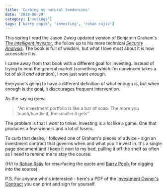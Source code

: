 ```yaml
---
title: 'Curbing my natural tendencies'
date: '2018-08-29'
category: ['musings']
tags: ['barry popik', 'investing', 'rohan rajiv']
---
```


This spring I read the Jason Zweig updated version of Benjamin Graham's [*The Intelligent Investor*](https://www.amazon.com/Intelligent-Investor-Definitive-Investing-Essentials/dp/0060555661), the follow up to his more technical [*Security Analysis*](https://www.amazon.com/Security-Analysis-Foreword-Buffett-Editions/dp/0071592539). The book is full of wisdom, but what I love most about it is how accessible it is.

I came away from that book with a different goal for investing. Instead of trying to beat the general market (something which I'm convinced takes a lot of skill *and* attention), I now just want *enough*.

Everyone's going to have a different definition of what enough is, but when enough is the goal, it discourages frequent intervention.

As the saying goes:

> "An investment portfolio is like a bar of soap: The more you touch/handle it, the smaller it gets”

The problem is that I *want* to tinker. Investing is a lot like a game. One that produces a few winners and a lot of losers.

To curb that desire, I followed one of Graham's pieces of advice - sign an investment contract that governs when and what you'll invest in. It's a single page document and I keep it next to my bed, pulling it off the shelf as often as I need to remind me to stay the course.

(H/t to [Rohan Rajiv](https://alearningaday.com/2018/08/23/investments-and-soap/) for resurfacing the quote and [Barry Popik](https://www.barrypopik.com/index.php/new_york_city/entry/an_investment_portfolio_is_like_a_bar_of_soap_the_more_you_touch_it_the_sma) for digging into the source)

P.S. For anyone who's interested - here's a PDF of the [Investment Owner's Contract](/?attachment_id=940) you can print and sign for yourself.